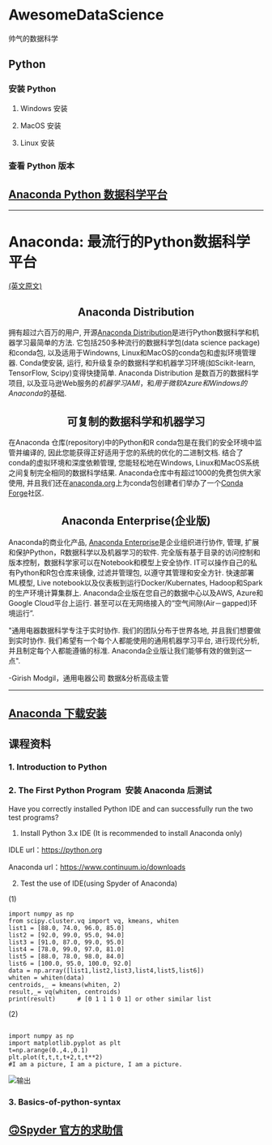 # AwesomeDataScience
 帅气的数据科学

## Python


### 安装 Python

1. Windows 安装

2. MacOS 安装

3. Linux 安装


### 查看 Python 版本


## [Anaconda Python 数据科学平台](https://www.anaconda.com/)

---

# Anaconda: 最流行的Python数据科学平台

[(英文原文)](https://www.anaconda.com/what-is-anaconda/)

## <center> Anaconda Distribution </center>
    

拥有超过六百万的用户, 开源[Anaconda Distribution](https://www.anaconda.com/distribution/)是进行Python数据科学和机器学习最简单的方法. 它包括250多种流行的数据科学包(data science package)和conda包, 以及适用于Windowns, Linux和MacOS的conda包和虚拟环境管理器. Conda使安装,  运行, 和升级复杂的数据科学和机器学习环境(如Scikit-learn, TensorFlow, Scipy)变得快捷简单. Anaconda Distribution 是数百万的数据科学项目, 以及亚马逊Web服务的*机器学习AMI*，和*用于微软Azure和Windows的Anaconda*的基础. 


## <center> 可复制的数据科学和机器学习 </center>
在Anaconda 仓库(repository)中的Python和R conda包是在我们的安全环境中监管并编译的, 因此您能获得正好适用于您的系统的优化的二进制文档. 结合了conda的虚拟环境和深度依赖管理, 您能轻松地在Windows, Linux和MacOS系统之间复制完全相同的数据科学结果. Anaconda仓库中有超过1000的免费包供大家使用, 并且我们还在[anaconda.org](https://anaconda.org/conda-forge)上为conda包创建者们举办了一个[Conda Forge](https://conda-forge.org/)社区. 

## <center> Anaconda Enterprise(企业版) </center>
Anaconda的商业化产品, [Anaconda Enterprise](https://www.anaconda.com/enterprise/)是企业组织进行协作, 管理, 扩展和保护Python，R数据科学以及机器学习的软件. 完全版有基于目录的访问控制和版本控制，数据科学家可以在Notebook和模型上安全协作. IT可以操作自己的私有Python和R包仓库来镜像, 过滤并管理包, 以遵守其管理和安全方针. 快速部署ML模型, Live notebook以及仪表板到运行Docker/Kubernates, Hadoop和Spark的生产环境计算集群上. Anaconda企业版在您自己的数据中心以及AWS, Azure和Google Cloud平台上运行. 甚至可以在无网络接入的“空气间隙(Air－gapped)环境运行”. 

"通用电器数据科学专注于实时协作. 我们的团队分布于世界各地, 并且我们想要做到实时协作. 我们希望有一个每个人都能使用的通用机器学习平台, 进行现代分析, 并且制定每个人都能遵循的标准. Anaconda企业版让我们能够有效的做到这一点". 

-Girish Modgil，通用电器公司 数据&分析高级主管  



---

## [Anaconda 下载安装](https://www.anaconda.com/download/)



## 课程资料

### 1. Introduction to Python

### 2. The First Python Program  安装 Anaconda 后测试


Have you correctly installed Python IDE and can successfully run the two test programs?

1. Install Python 3.x IDE (It is recommended to install Anaconda only)

IDLE url：https://python.org

Anaconda url：https://www.continuum.io/downloads

2. Test the use of IDE(using Spyder of Anaconda)

(1)

```
import numpy as np
from scipy.cluster.vq import vq, kmeans, whiten
list1 = [88.0, 74.0, 96.0, 85.0]
list2 = [92.0, 99.0, 95.0, 94.0]
list3 = [91.0, 87.0, 99.0, 95.0]
list4 = [78.0, 99.0, 97.0, 81.0]
list5 = [88.0, 78.0, 98.0, 84.0]
list6 = [100.0, 95.0, 100.0, 92.0]
data = np.array([list1,list2,list3,list4,list5,list6])
whiten = whiten(data)
centroids,_ = kmeans(whiten, 2)
result,_= vq(whiten, centroids)
print(result)      # [0 1 1 1 0 1] or other similar list

```

(2)

```

import numpy as np
import matplotlib.pyplot as plt
t=np.arange(0.,4.,0.1)
plt.plot(t,t,t,t+2,t,t**2)
#I am a picture, I am a picture, I am a picture.

```

![输出](https://user-images.githubusercontent.com/11325103/38465879-a676f90c-3b53-11e8-9dec-fb63f0589837.png)

### 3. Basics-of-python-syntax

## [🙃Spyder 官方的求助信](https://github.com/spyder-ide/spyder/wiki/Anaconda-stopped-funding-Spyder)


## 
